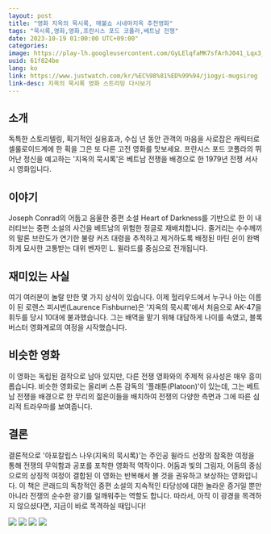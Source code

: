 ```yaml
---
layout: post
title: "영화 지옥의 묵시록, 매불쇼 시네마지옥 추천영화"
tags: "묵시록,영화,영화,프란시스 포드 코폴라,베트남 전쟁"
date: 2023-10-19 01:00:00 UTC+09:00"
categories: 
image: https://play-lh.googleusercontent.com/GyLElqfaMK7sfArhJ041_Lqx3_l8XPfgrQIJ9aVNn2tB2rDA0VqCkYmgSRThYwC9x98jLqJZwMFdzEFqSw=w240-h480-rw
uuid: 61f824be
lang: ko
link: https://www.justwatch.com/kr/%EC%98%81%ED%99%94/jiogyi-mugsirog
link-desc: 지옥의 묵시록 영화 스트리밍 다시보기
---
```


## 소개
독특한 스토리텔링, 획기적인 실용효과, 수십 년 동안 관객의 마음을 사로잡은 캐릭터로 셀룰로이드계에 한 획을 그은 또 다른 고전 영화를 맛보세요. 프란시스 포드 코폴라의 뛰어난 정신을 예고하는 '지옥의 묵시록'은 베트남 전쟁을 배경으로 한 1979년 전쟁 서사시 영화입니다.


## 이야기
Joseph Conrad의 어둡고 음울한 중편 소설 Heart of Darkness를 기반으로 한 이 내러티브는 중편 소설의 사건을 베트남의 위험한 정글로 재배치합니다. 줄거리는 수수께끼의 말론 브란도가 연기한 불량 커츠 대령을 추적하고 제거하도록 배정된 마틴 쉰이 완벽하게 묘사한 고통받는 대위 벤자민 L. 윌라드를 중심으로 전개됩니다.


## 재미있는 사실
여기 여러분이 놀랄 만한 몇 가지 상식이 있습니다. 이제 헐리우드에서 누구나 아는 이름이 된 로렌스 피시번(Laurence Fishburne)은 '지옥의 묵시록'에서 처음으로 AK-47을 휘두를 당시 10대에 불과했습니다. 그는 배역을 맡기 위해 대담하게 나이를 속였고, 블록버스터 영화계로의 여정을 시작했습니다.


## 비슷한 영화
이 영화는 독립된 걸작으로 남아 있지만, 다른 전쟁 영화와의 주제적 유사성은 매우 흥미롭습니다. 비슷한 영화로는 올리버 스톤 감독의 '플래툰(Platoon)'이 있는데, 그는 베트남 전쟁을 배경으로 한 무리의 젊은이들을 배치하여 전쟁의 다양한 측면과 그에 따른 심리적 트라우마를 보여줍니다.


## 결론
결론적으로 '아포칼립스 나우(지옥의 묵시록)'는 주인공 윌라드 선장의 참혹한 여정을 통해 전쟁의 무익함과 공포를 포착한 영화적 역작이다. 어둠과 빛의 그림자, 어둠의 중심으로의 상징적 여정이 결합된 이 영화는 반복해서 볼 것을 권유하고 보상하는 영화입니다. 이 책은 콘래드의 독창적인 중편 소설의 지속적인 타당성에 대한 놀라운 증거일 뿐만 아니라 전쟁의 순수한 광기를 일깨워주는 역할도 합니다. 따라서, 아직 이 광경을 목격하지 않으셨다면, 지금이 바로 목격하실 때입니다!


![](https://play-lh.googleusercontent.com/2Wx_R02NpMG_d1czB0pjUACTVDE2JiraK6thcCDBmz78G2aNmj9AEbZDHR2Ohc6Wo-uQds02A81krJ7gaQ=s1280-w1280-h720)
![](https://mblogthumb-phinf.pstatic.net/MjAxOTAyMDZfMjIx/MDAxNTQ5NDQxODI4NjUy.739Jrc8SFddQBfEfJXNPFOrLEmgR5hOpYbu7iMY1tMYg.UU4NAKD2guP2QzlFv0gJpQCHm3697QTkaa67oX80vtYg.JPEG.hummingshell/qHn1t_1444313715.jpg?type=w800)
![](https://cdn.ikoreadaily.co.kr/news/photo/201603/225169_121579_542.jpg)
![](https://mblogthumb-phinf.pstatic.net/20130304_290/asura8357_1362341197833eLp11_JPEG/Apocalypse_Now_Poster.jpg?type=w420)